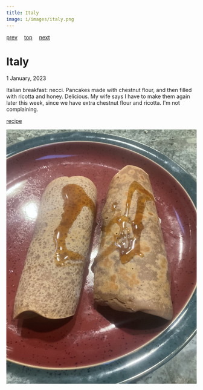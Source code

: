 ```yaml
---
title: Italy
image: i/images/italy.png
---
```

[prev](israel.md)&emsp;
[top](../index.md)&emsp;
[next](../j/jamaica.md)
# Italy
1 January, 2023

Italian breakfast: necci. Pancakes made with chestnut flour, and then
filled with ricotta and honey. Delicious. My wife says I have to make
them again later this week, since we have extra chestnut flour and
ricotta.  I'm not complaining.

[recipe](https://www.greatitalianchefs.com/recipes/necci-recipe-chestnut-flour-pancakes)

![breakfast](images/italy.jpeg)
